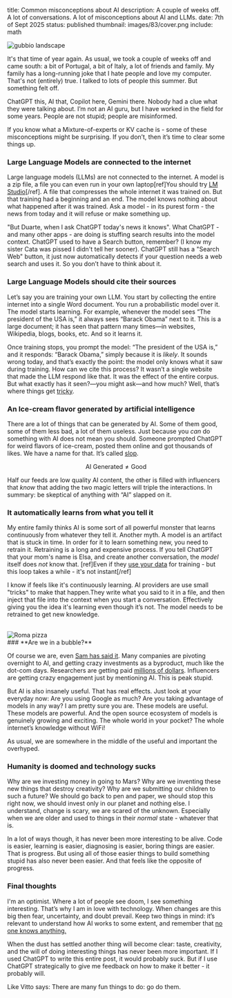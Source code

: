 title: Common misconceptions about AI
description: A couple of weeks off. A lot of conversations. A lot of misconceptions about AI and LLMs.
date: 7th of Sept 2025
status: published
thumbnail: images/83/cover.png
include: math

<img src="{static}/images/83/gubbio_landscape.webp" alt="gubbio landscape" class="shadow">
<br>

It's that time of year again. As usual, we took a couple of weeks off and came south: a bit of Portugal, a bit of Italy, a lot of friends and family. My family has a long-running joke that I hate people and love my computer. That's not (entirely) true. I talked to lots of people this summer. But something felt off. 

ChatGPT this, AI that, Copilot here, Gemini there. Nobody had a clue what they were talking about. I’m not an AI guru, but I have worked in the field for some years. People are not stupid; people are misinformed. 

If you know what a Mixture-of-experts or KV cache is - some of these misconceptions might be surprising. If you don’t, then it’s time to clear some things up.


### **Large Language Models are connected to the internet**

Large language models (LLMs) are not connected to the internet. A model is a zip file, a file you can even run in your own laptop[ref]You should try [LM Studio](https://lmstudio.ai/)[/ref]. A file that compresses the whole internet it was trained on. But that training had a beginning and an end. The model knows nothing about what happened after it was trained. Ask a model - in its purest form - the news from today and it will refuse or make something up. 

"But Duarte, when I ask ChatGPT today's news it knows". What ChatGPT - and many other apps - are doing is stuffing search results into the model context. ChatGPT used to have a Search button, remember? (I know my sister Cata was pissed I didn't tell her sooner). ChatGPT still has a "Search Web" button, it just now automatically detects if your question needs a web search and uses it. So you don’t have to think about it. 

### **Large Language Models should cite their sources**

Let’s say you are training your own LLM. You start by collecting the entire internet into a single Word document. You run a probabilistic model over it. The model starts learning. For example, whenever the model sees “The president of the USA is,” it always sees “Barack Obama” next to it. This is a large document; it has seen that pattern many times—in websites, Wikipedia, blogs, books, etc. And so it learns it. 

Once training stops, you prompt the model: “The president of the USA is,” and it responds: “Barack Obama,” simply because it is *likely*. It sounds wrong today, and that’s exactly the point: the model only knows what it saw during training. How can we cite this process? It wasn’t a single website that made the LLM respond like that. It was the effect of the entire corpus. But what exactly has it seen?—you might ask—and how much? Well, that’s where things get [tricky](https://www.nytimes.com/2025/09/05/technology/anthropic-settlement-copyright-ai.html).



### **An Ice-cream flavor generated by artificial intelligence**

There are a lot of things that can be generated by AI. Some of them good, some of them less bad, a lot of them useless. Just because you *can* do something with AI does not mean you should. Someone prompted ChatGPT for weird flavors of ice-cream, posted them online and got thousands of likes. We have a name for that. It’s called [slop](https://en.wikipedia.org/wiki/AI_slop).

$$
\text{AI Generated} \neq \text{Good}
$$

Half our feeds are low quality AI content, the other is filled with influencers that *know* that adding the two magic letters will triple the interactions. In summary: be skeptical of anything with “AI” slapped on it. 


### **It automatically learns from what you tell it**

My entire family thinks AI is some sort of all powerful monster that learns continuously from whatever they tell it. Another myth. A model is an artifact that is stuck in time. In order for it to learn something new, you need to retrain it. Retraining is a long and expensive process. If you tell ChatGPT that your mom's name is Elsa, and create another conversation, the *model* itself does *not* know that. [ref]Even if they [use your data](https://privacy.anthropic.com/en/articles/10023580-is-my-data-used-for-model-training) for training - but this loop takes a while - it's not instant[/ref]

I know if feels like it's continuously learning. AI providers are use small "tricks" to make that happen.They write what you said to it in a file, and then inject that file into the context when you start a conversation. Effectively giving you the idea it's learning even though it’s not. The model needs to be retrained to get new knowledge.

<br>
<img src="{static}/images/83/roma.webp" alt="Roma pizza" class="shadow">
<br>
### **Are we in a bubble?**

Of course we are, even [Sam has said it](https://www.cnbc.com/2025/08/18/openai-sam-altman-warns-ai-market-is-in-a-bubble.html). Many companies are pivoting overnight to AI, and getting crazy investments as a byproduct, much like the dot-com days. Researchers are getting paid [millions of dollars](https://www.nytimes.com/2025/07/31/technology/ai-researchers-nba-stars.html). Influencers are getting crazy engagement just by mentioning AI. This is peak stupid. 

But AI is also insanely useful. That has real effects. Just look at your everyday now: Are you using Google as much? Are you taking advantage of models in any way? I am pretty sure you are. These models are useful. These models are powerful. And the open source ecosystem of models is genuinely growing and exciting. The whole world in your pocket? The whole internet’s knowledge without WiFi! 

As usual, we are somewhere in the middle of the useful and important the overhyped.

### **Humanity is doomed and technology sucks**

Why are we investing money in going to Mars? Why are we inventing these new things that destroy creativity? Why are we submitting our children to such a future? We should go back to pen and paper, we should stop this right now, we should invest only in our planet and nothing else. I understand, change is scary, we are scared of the unknown. Especially when we are older and used to things in their *normal* state - whatever that is. 

In a lot of ways though, it has never been more interesting to be alive. Code is easier, learning is easier, diagnosing is easier, boring things are easier. That is progress. But using all of those easier things to build something stupid has also never been easier. And that feels like the opposite of progress. 

### **Final thoughts**

I'm an optimist. Where a lot of people see doom, I see something interesting. That’s why I am in love with technology. When changes are this big then fear, uncertainty, and doubt prevail. Keep two things in mind: it’s relevant to understand how AI works to some extent, and  remember that [no one knows anything.](https://calnewport.com/no-one-knows-anything-about-ai/)

When the dust has settled another thing will become clear: taste, creativity, and the will of doing interesting things has never been more important. If I used ChatGPT to write this entire post, it would probably suck. But if I use ChatGPT strategically to give me feedback on how to make it better - it probably will.

Like Vitto says: There are many fun things to do: go do them. 
